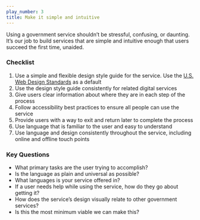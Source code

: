 ```yaml
---
play_number: 3
title: Make it simple and intuitive
---
```


Using a government service shouldn’t be stressful, confusing, or daunting. It’s our job to build services that are simple and intuitive enough that users succeed the first time, unaided.

### Checklist
1. Use a simple and flexible design style guide for the service. Use the [U.S. Web Design Standards](https://playbook.cio.gov/designstandards) as a default 
2. Use the design style guide consistently for related digital services
3. Give users clear information about where they are in each step of the process
4. Follow accessibility best practices to ensure all people can use the service
5. Provide users with a way to exit and return later to complete the process
6. Use language that is familiar to the user and easy to understand
7. Use language and design consistently throughout the service, including online and offline touch points

### Key Questions
- What primary tasks are the user trying to accomplish?
- Is the language as plain and universal as possible?
- What languages is your service offered in?
- If a user needs help while using the service, how do they go about getting it?
- How does the service’s design visually relate to other government services?
- Is this the most minimum viable we can make this?
